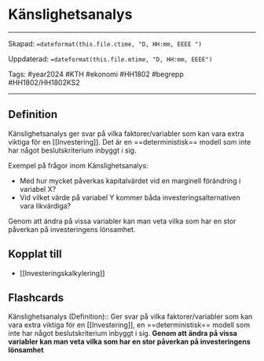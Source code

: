# Känslighetsanalys

---

Skapad: `=dateformat(this.file.ctime, "D, HH:mm, EEEE ")`

Uppdaterad: `=dateformat(this.file.mtime, "D, HH:mm, EEEE")`

Tags: #year2024 #KTH #ekonomi #HH1802 #begrepp #HH1802/HH1802KS2

---

## Definition

Känslighetsanalys ger svar på vilka faktorer/variabler som kan vara extra viktiga för en [[Investering]]. Det är en ==deterministisk== modell som inte har något beslutskriterium inbyggt i sig.

Exempel på frågor inom Känslighetsanalys:

- Med hur mycket påverkas kapitalvärdet vid en marginell förändring i variabel X?
- Vid vilket värde på variabel Y kommer båda investeringsalternativen vara likvärdiga?

Genom att ändra på vissa variabler kan man veta vilka som har en stor påverkan på investeringens lönsamhet.

## Kopplat till

- [[Investeringskalkylering]]

## Flashcards

Känslighetsanalys (Definition):: Ger svar på vilka faktorer/variabler som kan vara extra viktiga för en [[Investering]], en ==deterministisk== modell som inte har något beslutskriterium inbyggt i sig. **Genom att ändra på vissa variabler kan man veta vilka som har en stor påverkan på investeringens lönsamhet**
<!--SR:!2024-04-08,2,230!2024-04-21,15,290-->
